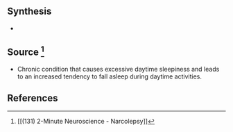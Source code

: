 ## Synthesis
- 
## Source [^1]
- Chronic condition that causes excessive daytime sleepiness and leads to an increased tendency to fall asleep during daytime activities. 
## References

[^1]: [[(131) 2-Minute Neuroscience - Narcolepsy]]